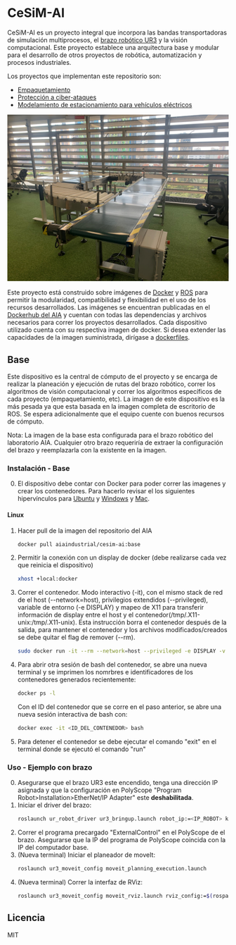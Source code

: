 # CeSiM-AI
CeSiM-AI es un proyecto integral que incorpora las bandas transportadoras de simulación multiprocesos, el [brazo robótico UR3](https://www.universal-robots.com/cb3/) y la visión computacional. Este proyecto establece una arquitectura base y modular para el desarrollo de otros proyectos de robótica, automatización y procesos industriales. 

Los proyectos que implementan este repositorio son:
* [Empaquetamiento](https://github.com/AIA-uniandes/CeSiM-AI)
* [Protección a ciber-ataques](https://github.com/AIA-uniandes/CeSiM-AI)
* [Modelamiento de estacionamiento para vehículos eléctricos](https://github.com/AIA-uniandes/CeSiM-AI)

![](/doc/imgs/montaje-completo.jpg)

Este proyecto está construido sobre imágenes de [Docker](https://www.docker.com/resources/what-container/)  y [ROS](https://www.ros.org/blog/why-ros/) para permitir la modularidad, compatibilidad y flexibilidad en el uso de los recursos desarrollados. Las imágenes se encuentran publicadas en el [Dockerhub del AIA](https://hub.docker.com/repository/docker/aiaindustrial/cesim-ai/general) y cuentan con todas las dependencias y archivos necesarios para correr los proyectos desarrollados. Cada dispositivo utilizado cuenta con su respectiva imagen de docker. Si desea extender las capacidades de la imagen suministrada, dirígase a [dockerfiles](/dockerfiles).

## Base
Este dispositivo es la central de cómputo de el proyecto y se encarga de realizar la planeación y ejecución de rutas del brazo robótico, correr los algoritmos de visión computacional y correr los algoritmos específicos de cada proyecto (empaquetamiento, etc). La imagen de este dispositivo es la más pesada ya que esta basada en la imagen completa de escritorio de ROS. Se espera adicionalmente que el equipo cuente con buenos recursos de cómputo.

Nota: La imagen de la base esta configurada para el brazo robótico del laboratorio AIA. Cualquier otro brazo requeriría de extraer la configuración del brazo y reemplazarla con la existente en la imagen.

### Instalación - Base
0. El dispositivo debe contar con Docker para poder correr las imagenes y crear los contenedores. Para hacerlo revisar el los siguientes hipervínculos para [Ubuntu](https://docs.docker.com/engine/install/ubuntu/) y [Windows](https://docs.docker.com/desktop/install/windows-install/) y [Mac](https://docs.docker.com/desktop/install/mac-install/).

#### Linux

1. Hacer pull de la imagen del repositorio del AIA
    ```bash
    docker pull aiaindustrial/cesim-ai:base
    ```
2. Permitir la conexión con un display de docker (debe realizarse cada vez que reinicia el dispositivo)
    ```bash
    xhost +local:docker
    ```
3. Correr el contenedor. Modo interactivo (-it), con el mismo stack de red de el host (--network=host), privilegios extendidos (--privileged), variable de entorno (-e DISPLAY) y mapeo de X11 para transferir información de display entre el host y el contenedor(/tmp/.X11-unix:/tmp/.X11-unix). Esta instrucción borra el contenedor después de la salida, para mantener el contenedor y los archivos modificados/creados se debe quitar el flag de remover (--rm).
    ```bash
    sudo docker run -it --rm --network=host --privileged -e DISPLAY -v /tmp/.X11-unix:/tmp/.X11-unix aiaindustrial/cesim-ai:base
    ```
4. Para abrir otra sesión de bash del contenedor, se abre una nueva terminal y se imprimen los nomrbres e identificadores de los contenedores generados recientemente:
    ```bash
    docker ps -l
    ```
    Con el ID del contenedor que se corre en el paso anterior, se abre una nueva sesión interactiva de bash con:
    ```bash
    docker exec -it <ID_DEL_CONTENEDOR> bash
    ```
5. Para detener el contenedor se debe ejecutar el comando "exit" en el terminal donde se ejecutó el comando "run"

### Uso - Ejemplo con brazo
0. Asegurarse que el brazo UR3 este encendido, tenga una dirección IP asignada y que la configuración en PolyScope "Program Robot>Installation>EtherNet/IP Adapter" este **deshabilitada**.
1. Iniciar el driver del brazo:
    ```bash
    roslaunch ur_robot_driver ur3_bringup.launch robot_ip:=<IP_ROBOT> kinematics_config:=${HOME}/ur3_robot_calibration.yaml
    ```
2. Correr el programa precargado "ExternalControl" en el PolyScope de el brazo. Asegurarse que la IP del programa de PolyScope coincida con la IP del computador base.
3. (Nueva terminal) Iniciar el planeador de moveIt:
    ```bash
    roslaunch ur3_moveit_config moveit_planning_execution.launch
    ```
4. (Nueva terminal) Correr la interfaz de RViz:
    ```bash
    roslaunch ur3_moveit_config moveit_rviz.launch rviz_config:=$(rospack find ur5e_moveit_config)/launch/moveit.rviz
    ```
## Licencia

MIT




